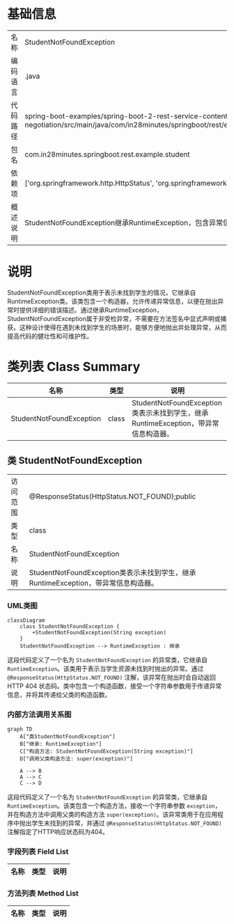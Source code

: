 # 基础信息

|      |      |
|------|------|
| 名称 | StudentNotFoundException |
| 编码语言 | .java |
| 代码路径 | spring-boot-examples/spring-boot-2-rest-service-content-negotiation/src/main/java/com/in28minutes/springboot/rest/example/student/StudentNotFoundException.java |
| 包名 | com.in28minutes.springboot.rest.example.student |
| 依赖项 | ['org.springframework.http.HttpStatus', 'org.springframework.web.bind.annotation.ResponseStatus'] |
| 概述说明 | StudentNotFoundException继承RuntimeException，包含异常信息构造器。 |

# 说明

StudentNotFoundException类用于表示未找到学生的情况，它继承自RuntimeException类。该类包含一个构造器，允许传递异常信息，以便在抛出异常时提供详细的错误描述。通过继承RuntimeException，StudentNotFoundException属于非受检异常，不需要在方法签名中显式声明或捕获。这种设计使得在遇到未找到学生的场景时，能够方便地抛出并处理异常，从而提高代码的健壮性和可维护性。

# 类列表 Class Summary

| 名称   | 类型  | 说明 |
|-------|------|-------------|
| StudentNotFoundException | class | StudentNotFoundException类表示未找到学生，继承RuntimeException，带异常信息构造器。 |



## 类 StudentNotFoundException

|      |      |
|------|------|
| 访问范围 | @ResponseStatus(HttpStatus.NOT_FOUND);public |
| 类型 | class |
| 名称 | StudentNotFoundException |
| 说明 | StudentNotFoundException类表示未找到学生，继承RuntimeException，带异常信息构造器。 |


### UML类图

```mermaid
classDiagram
    class StudentNotFoundException {
        +StudentNotFoundException(String exception)
    }
    StudentNotFoundException --> RuntimeException : 继承
```

这段代码定义了一个名为 `StudentNotFoundException` 的异常类，它继承自 `RuntimeException`。该类用于表示当学生资源未找到时抛出的异常。通过 `@ResponseStatus(HttpStatus.NOT_FOUND)` 注解，该异常在抛出时会自动返回 HTTP 404 状态码。类中包含一个构造函数，接受一个字符串参数用于传递异常信息，并将其传递给父类的构造函数。


### 内部方法调用关系图

```mermaid
graph TD
    A["类StudentNotFoundException"]
    B["继承: RuntimeException"]
    C["构造方法: StudentNotFoundException(String exception)"]
    D["调用父类构造方法: super(exception)"]

    A --> B
    A --> C
    C --> D
```

这段代码定义了一个名为 `StudentNotFoundException` 的异常类，它继承自 `RuntimeException`。该类包含一个构造方法，接收一个字符串参数 `exception`，并在构造方法中调用父类的构造方法 `super(exception)`。该异常类用于在应用程序中抛出学生未找到的异常，并通过 `@ResponseStatus(HttpStatus.NOT_FOUND)` 注解指定了HTTP响应状态码为404。

### 字段列表 Field List

| 名称  | 类型  | 说明 |
|-------|-------|------|

### 方法列表 Method List

| 名称  | 类型  | 说明 |
|-------|-------|------|




